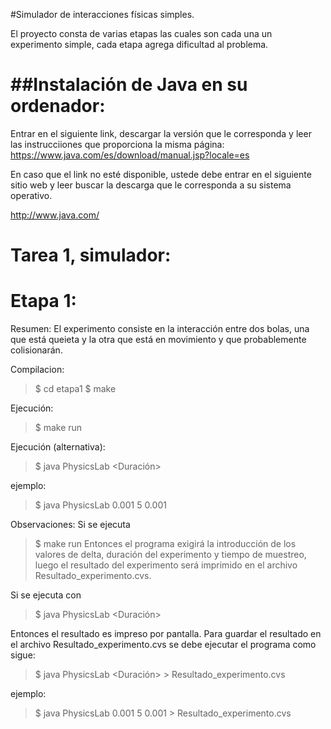 #Simulador de interacciones físicas simples.

El proyecto consta de varias etapas las cuales son cada una un experimento simple, cada etapa agrega dificultad al problema.

##Instalación de Java en su ordenador:
===================================

Entrar en el siguiente link, descargar la versión que le corresponda y leer las instrucciiones que proporciona la misma página:
https://www.java.com/es/download/manual.jsp?locale=es

En caso que el link no esté disponible, ustede debe entrar en el siguiente sitio web y leer buscar la descarga que le corresponda a su sistema operativo.

http://www.java.com/

Tarea 1, simulador:
==================

Etapa 1:
========

Resumen:
El experimento consiste en la interacción entre dos bolas, una que está queieta y la otra que está en movimiento y que probablemente colisionarán.

Compilacion:

>$ cd etapa1
>$ make

Ejecución:
>$ make run

Ejecución (alternativa):
>$ java PhysicsLab <delta> <Duración> <tiempo de muestreo>

ejemplo:
>$ java PhysicsLab 0.001 5 0.001


Observaciones:
Si se ejecuta 
>$ make run
Entonces el programa exigirá la introducción de los valores de delta, duración del experimento y tiempo de muestreo, luego el resultado del experimento será imprimido en el archivo Resultado_experimento.cvs.

Si se ejecuta con 
>$ java PhysicsLab <delta> <Duración> <tiempo de muestreo>

Entonces el resultado es impreso por pantalla. Para guardar el resultado en el archivo Resultado_experimento.cvs se debe ejecutar el programa como sigue:
>$ java PhysicsLab <delta> <Duración> <tiempo de muestreo> > Resultado_experimento.cvs

ejemplo: 
>$ java PhysicsLab 0.001 5 0.001 > Resultado_experimento.cvs
